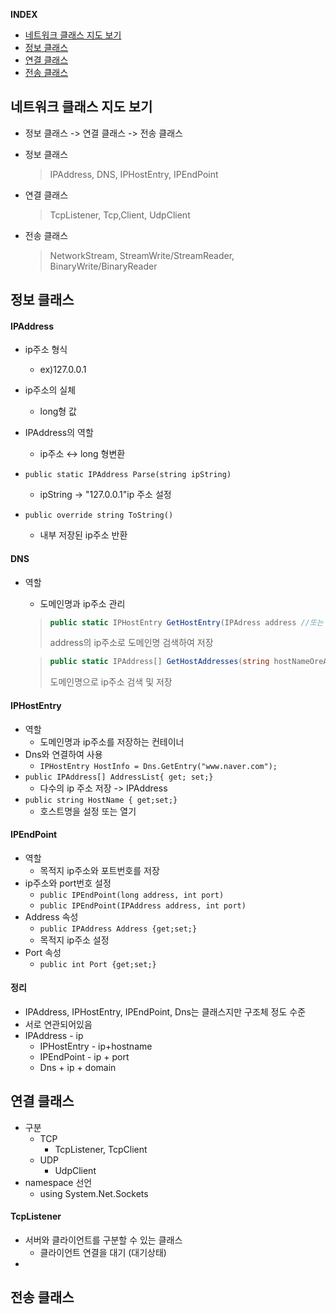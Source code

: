 
**INDEX**
- [네트워크 클래스 지도 보기](#네트워크-클래스-지도-보기)
- [정보 클래스](#정보-클래스)
- [연결 클래스](#연결-클래스)
- [전송 클래스](#전송-클래스)


## 네트워크 클래스 지도 보기

* 정보 클래스 -> 연결 클래스 -> 전송 클래스

* 정보 클래스

  > IPAddress, DNS, IPHostEntry, IPEndPoint

* 연결 클래스
  
  > TcpListener, Tcp,Client, UdpClient

* 전송 클래스
  
  > NetworkStream, StreamWrite/StreamReader, BinaryWrite/BinaryReader



## 정보 클래스

#### IPAddress

* ip주소 형식
  * ex)127.0.0.1
* ip주소의 실체
  * long형 값
* IPAddress의 역할
  * ip주소 ↔ long 형변환

* `public static IPAddress Parse(string ipString)`
  * ipString -> "127.0.0.1"ip 주소 설정
* `public override string ToString()`
  * 내부 저장된 ip주소 반환



#### DNS

* 역할

  * 도메인명과 ip주소 관리

  > ```C#
  > public static IPHostEntry GetHostEntry(IPAdress address //또는 string hostNameOrAddress)
  > ```
  >
  > address의 ip주소로 도메인명 검색하여 저장

  > ```C#
  > public static IPAddress[] GetHostAddresses(string hostNameOreAddress)
  > ```
  >
  > 도메인명으로 ip주소 검색 및 저장



#### IPHostEntry

- 역할
  - 도메인명과 ip주소를 저장하는 컨테이너
- Dns와 연결하여 사용
  - `IPHostEntry HostInfo = Dns.GetEntry("www.naver.com");`
- `public IPAddress[] AddressList{ get; set;}`
  - 다수의 ip 주소 저장 -> IPAddress
- `public string HostName { get;set;}`
  - 호스트명을 설정 또는 열기



#### IPEndPoint

- 역할
  - 목적지 ip주소와 포트번호를 저장
- ip주소와 port번호 설정
  - `public IPEndPoint(long address, int port)`
  - `public IPEndPoint(IPAddress address, int port)`
- Address 속성
  - `public IPAddress Address {get;set;}`
  - 목적지 ip주소 설정
- Port 속성
  - `public int Port {get;set;}`



#### 정리

- IPAddress, IPHostEntry, IPEndPoint, Dns는 클래스지만 구조체 정도 수준
- 서로 연관되어있음
- IPAddress - ip
  - IPHostEntry - ip+hostname
  - IPEndPoint - ip + port
  - Dns + ip + domain



## 연결 클래스

- 구분
  - TCP
    - TcpListener, TcpClient
  - UDP
    - UdpClient
- namespace 선언
  - using System.Net.Sockets



#### TcpListener

- 서버와 클라이언트를 구분할 수 있는 클래스
  - 클라이언트 연결을 대기 (대기상태)
- 





## 전송 클래스



